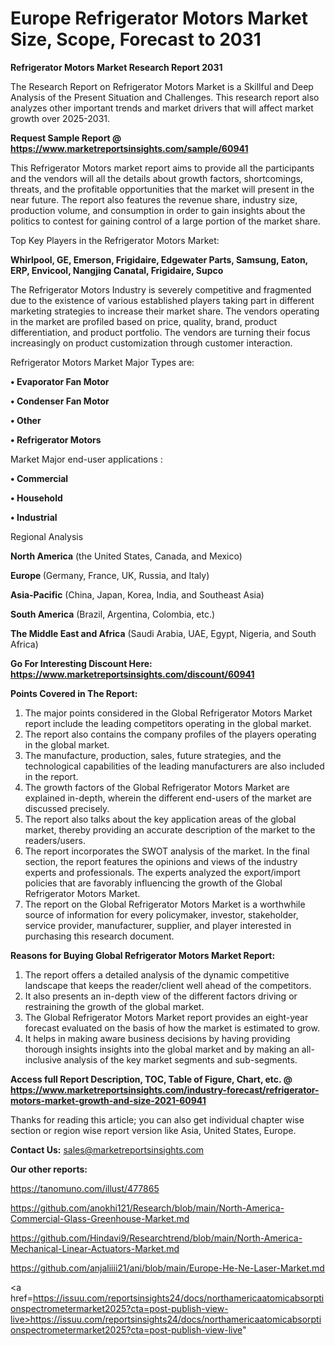  # Europe Refrigerator Motors Market Size, Scope, Forecast to 2031

<strong>Refrigerator Motors Market Research Report 2031</strong>

The Research Report on Refrigerator Motors Market is a Skillful and Deep Analysis of the Present Situation and Challenges. This research report also analyzes other important trends and market drivers that will affect market growth over 2025-2031.

<strong>Request Sample Report @ <a href=https://www.marketreportsinsights.com/sample/60941>https://www.marketreportsinsights.com/sample/60941</a></strong>

This Refrigerator Motors market report aims to provide all the participants and the vendors will all the details about growth factors, shortcomings, threats, and the profitable opportunities that the market will present in the near future. The report also features the revenue share, industry size, production volume, and consumption in order to gain insights about the politics to contest for gaining control of a large portion of the market share.

Top Key Players in the Refrigerator Motors Market:

<strong>Whirlpool, GE, Emerson, Frigidaire, Edgewater Parts, Samsung, Eaton, ERP, Envicool, Nangjing Canatal, Frigidaire, Supco</strong>

The Refrigerator Motors Industry is severely competitive and fragmented due to the existence of various established players taking part in different marketing strategies to increase their market share. The vendors operating in the market are profiled based on price, quality, brand, product differentiation, and product portfolio. The vendors are turning their focus increasingly on product customization through customer interaction.

Refrigerator Motors Market Major Types are:

<strong>• Evaporator Fan Motor

• Condenser Fan Motor

• Other

• Refrigerator Motors</strong>

Market Major end-user applications :

<strong>• Commercial

• Household

• Industrial</strong>

Regional Analysis

</u><strong><b>North America</b></strong> (the United States, Canada, and Mexico)

<strong><b>Europe </b></strong>(Germany, France, UK, Russia, and Italy)

<strong><b>Asia-Pacific</b></strong> (China, Japan, Korea, India, and Southeast Asia)

<strong><b>South America</b></strong> (Brazil, Argentina, Colombia, etc.)

<strong><b>The Middle East and Africa</b></strong> (Saudi Arabia, UAE, Egypt, Nigeria, and South Africa)

<strong>Go For Interesting Discount Here: <a href=https://www.marketreportsinsights.com/discount/60941>https://www.marketreportsinsights.com/discount/60941</a></strong>

<strong>Points Covered in The Report:</strong>
<ol>
  <li>The major points considered in the Global Refrigerator Motors Market report include the leading competitors operating in the global market.</li>
  <li>The report also contains the company profiles of the players operating in the global market.</li>
  <li>The manufacture, production, sales, future strategies, and the technological capabilities of the leading manufacturers are also included in the report.</li>
  <li>The growth factors of the Global Refrigerator Motors Market are explained in-depth, wherein the different end-users of the market are discussed precisely.</li>
  <li>The report also talks about the key application areas of the global market, thereby providing an accurate description of the market to the readers/users.</li>
  <li>The report incorporates the SWOT analysis of the market. In the final section, the report features the opinions and views of the industry experts and professionals. The experts analyzed the export/import policies that are favorably influencing the growth of the Global Refrigerator Motors Market.</li>
  <li>The report on the Global Refrigerator Motors Market is a worthwhile source of information for every policymaker, investor, stakeholder, service provider, manufacturer, supplier, and player interested in purchasing this research document.</li>
</ol>
<strong>Reasons for Buying Global Refrigerator Motors Market Report:</strong>

<ol>
  <li>The report offers a detailed analysis of the dynamic competitive landscape that keeps the reader/client well ahead of the competitors.</li>
  <li>It also presents an in-depth view of the different factors driving or restraining the growth of the global market.</li>
  <li>The Global Refrigerator Motors Market report provides an eight-year forecast evaluated on the basis of how the market is estimated to grow.</li>
  <li>It helps in making aware business decisions by having providing thorough insights insights into the global market and by making an all-inclusive analysis of the key market segments and sub-segments.</li>
</ol>
<strong>Access full Report Description, TOC, Table of Figure, Chart, etc. @ <a href=https://www.marketreportsinsights.com/industry-forecast/refrigerator-motors-market-growth-and-size-2021-60941>https://www.marketreportsinsights.com/industry-forecast/refrigerator-motors-market-growth-and-size-2021-60941</a></strong>


Thanks for reading this article; you can also get individual chapter wise section or region wise report version like Asia, United States, Europe.

<strong>Contact Us:</strong>
sales@marketreportsinsights.com

<strong>Our other reports:</strong>

<a href=https://tanomuno.com/illust/477865>https://tanomuno.com/illust/477865</a>

<a href=https://github.com/anokhi121/Research/blob/main/North-America-Commercial-Glass-Greenhouse-Market.md>https://github.com/anokhi121/Research/blob/main/North-America-Commercial-Glass-Greenhouse-Market.md</a>

<a href=https://github.com/Hindavi9/Researchtrend/blob/main/North-America-Mechanical-Linear-Actuators-Market.md>https://github.com/Hindavi9/Researchtrend/blob/main/North-America-Mechanical-Linear-Actuators-Market.md</a>

<a href=https://github.com/anjaliiii21/ani/blob/main/Europe-He-Ne-Laser-Market.md>https://github.com/anjaliiii21/ani/blob/main/Europe-He-Ne-Laser-Market.md</a>

<a href=https://issuu.com/reportsinsights24/docs/northamericaatomicabsorptionspectrometermarket2025?cta=post-publish-view-live>https://issuu.com/reportsinsights24/docs/northamericaatomicabsorptionspectrometermarket2025?cta=post-publish-view-live</a>"

